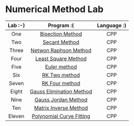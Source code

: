 # Numerical Method Lab

| Lab :-) |                       Program :(                       | Language :) |
| :-----: | :----------------------------------------------------: | :---------: |
|   One   |         [Bisection Method](./bisection01.cpp)          |     CPP     |
|   Two   |            [Secant Method](./secant02.cpp)             |     CPP     |
|  Three  |     [Netwon Raphson Method](./netwonRaphson03.cpp)     |     CPP     |
|  Four   |      [Least Square Method](./curveFitting04.cpp)       |     CPP     |
|  Five   |          [Euler method](./rkMethod05.cpp#10)           |     CPP     |
|   Six   |          [RK Two method](./rkMethod05.cpp#29)          |     CPP     |
|  Seven  |         [RK Four method](./rkMethod05.cpp#50)          |     CPP     |
|  Eight  |  [Gauss Elimination Method](./gaussElimination08.cpp)  |     CPP     |
|  Nine   |       [Gauss Jordan Method](./guassJordan09.cpp)       |     CPP     |
|   Ten   |      [Matrix Inverse Method](./matrixInverse10.cpp)      |     CPP     |
| Eleven  | [Polynomial Curve Fitting](./polynomialCurveFit11.cpp) |     CPP     |
